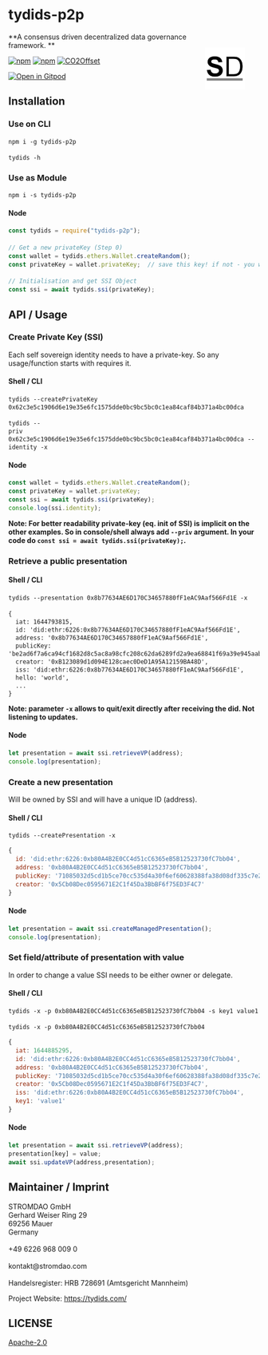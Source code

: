 # tydids-p2p

<a href="https://stromdao.de/" target="_blank" title="STROMDAO - Digital Energy Infrastructure"><img src="./static/stromdao.png" align="right" height="85px" hspace="30px" vspace="30px"></a>

**A consensus driven decentralized data governance framework. **

[![npm](https://img.shields.io/npm/dt/tydids-p2p.svg)](https://www.npmjs.com/package/tydids-p2p)
[![npm](https://img.shields.io/npm/v/tydids-p2p.svg)](https://www.npmjs.com/package/tydids-p2p)
[![CO2Offset](https://api.corrently.io/v2.0/ghgmanage/statusimg?host=tydids-p2p&svg=1)](https://co2offset.io/badge.html?host=tydids-p2p)

[![Open in Gitpod](https://gitpod.io/button/open-in-gitpod.svg)](https://gitpod.io/#https://github.com/energychain/tydids-p2p)

## Installation

### Use on CLI

```shell
npm i -g tydids-p2p

tydids -h
```

### Use as Module

```shell
npm i -s tydids-p2p
```

#### Node
```javascript
const tydids = require("tydids-p2p");

// Get a new privateKey (Step 0)
const wallet = tydids.ethers.Wallet.createRandom();
const privateKey = wallet.privateKey;  // save this key! if not - you will get a new random one each time!

// Initialisation and get SSI Object
const ssi = await tydids.ssi(privateKey);

```

## API / Usage

### Create Private Key (SSI)
Each self sovereign identity needs to have a private-key. So any usage/function starts with requires it.

#### Shell / CLI
```shell
tydids --createPrivateKey
0x62c3e5c1906d6e19e35e6fc1575dde0bc9bc5bc0c1ea84caf84b371a4bc00dca

tydids --
priv 0x62c3e5c1906d6e19e35e6fc1575dde0bc9bc5bc0c1ea84caf84b371a4bc00dca --identity -x
```

#### Node
```javascript
const wallet = tydids.ethers.Wallet.createRandom();
const privateKey = wallet.privateKey;
const ssi = await tydids.ssi(privateKey);
console.log(ssi.identity);
```

**Note: For better readability private-key  (eq. init of SSI) is implicit on the other examples. So in console/shell always add `--priv` argument. In your code do `const ssi = await tydids.ssi(privateKey);`.**

### Retrieve a public presentation

#### Shell / CLI
```shell
tydids --presentation 0x8b77634AE6D170C34657880fF1eAC9Aaf566Fd1E -x

{
  iat: 1644793815,
  id: 'did:ethr:6226:0x8b77634AE6D170C34657880fF1eAC9Aaf566Fd1E',
  address: '0x8b77634AE6D170C34657880fF1eAC9Aaf566Fd1E',
  publicKey: 'be2ad6f7a6ca94cf1682d8c5ac8a98cfc208c62da6289fd2a9ea68841f69a39e945aab35a0752c24a252bdab81b742669e21daae04a228d5ab2941beda8bcf91',
  creator: '0xB123089d1d094E128caec0DeD1A95A12159BA48D',
  iss: 'did:ethr:6226:0x8b77634AE6D170C34657880fF1eAC9Aaf566Fd1E',
  hello: 'world',
  ...
}
```

**Note: parameter `-x` allows to quit/exit directly after receiving the did. Not listening to updates.**

#### Node
```javascript
let presentation = await ssi.retrieveVP(address);
console.log(presentation);
```

### Create a new presentation
Will be owned by SSI and will have a unique ID (address).

#### Shell / CLI
```shell
tydids --createPresentation -x
```

```javascript
{
  id: 'did:ethr:6226:0xb80A4B2E0CC4d51cC6365eB5B12523730fC7bb04',
  address: '0xb80A4B2E0CC4d51cC6365eB5B12523730fC7bb04',
  publicKey: '71085032d5cd1b5ce70cc535d4a30f6ef60628388fa38d08df335c7e2b6ed0517b248ded789da07a0b1e01d15e0003000b7150876bc2efb0aa9cd7acb6b7f492',
  creator: '0x5Cb08Dec0595671E2C1f45Da3BbBF6f75ED3F4C7'
}
```

#### Node
```javascript
let presentation = await ssi.createManagedPresentation();
console.log(presentation);
```

### Set field/attribute of presentation with value
In order to change a value SSI needs to be either owner or delegate.

#### Shell / CLI
```shell
tydids -x -p 0xb80A4B2E0CC4d51cC6365eB5B12523730fC7bb04 -s key1 value1

tydids -x -p 0xb80A4B2E0CC4d51cC6365eB5B12523730fC7bb04
```

```javascript
{
  iat: 1644885295,
  id: 'did:ethr:6226:0xb80A4B2E0CC4d51cC6365eB5B12523730fC7bb04',
  address: '0xb80A4B2E0CC4d51cC6365eB5B12523730fC7bb04',
  publicKey: '71085032d5cd1b5ce70cc535d4a30f6ef60628388fa38d08df335c7e2b6ed0517b248ded789da07a0b1e01d15e0003000b7150876bc2efb0aa9cd7acb6b7f492',
  creator: '0x5Cb08Dec0595671E2C1f45Da3BbBF6f75ED3F4C7',
  iss: 'did:ethr:6226:0xb80A4B2E0CC4d51cC6365eB5B12523730fC7bb04',
  key1: 'value1'
}
```

#### Node
```javascript
let presentation = await ssi.retrieveVP(address);
presentation[key] = value;
await ssi.updateVP(address,presentation);
```


## Maintainer / Imprint

<addr>
STROMDAO GmbH  <br/>
Gerhard Weiser Ring 29  <br/>
69256 Mauer  <br/>
Germany  <br/>
  <br/>
+49 6226 968 009 0  <br/>
  <br/>
kontakt@stromdao.com  <br/>
  <br/>
Handelsregister: HRB 728691 (Amtsgericht Mannheim)
</addr>

Project Website: https://tydids.com/

## LICENSE
[Apache-2.0](./LICENSE)

